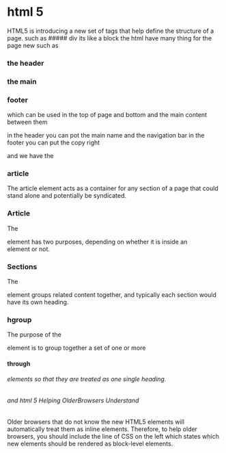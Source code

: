 
# html 5
HTML5 is introducing a new set of
tags  that help define the structure of
a page. 
such as ##### div
its like a block
the html have many thing for the page  new such as
 ### the header 
 ### the main
 ### footer 
which can be used in the top of page and bottom and the main content between them 

in the header you can pot the main name and the navigation bar 
in the footer you can put the copy right 

and we have the
 ### article
The article element acts as a container for any section of a page that could stand alone and potentially be syndicated.

### Article
The <aside> element has two purposes, depending on whether it is inside an <article> element or not.
### Sections
The <section> element groups related content together, and typically each section would have its own heading.
### hgroup
The purpose of the <hgroup> element is to group together a set of one or more <h1> through <h6> elements so that they are
treated as one single heading.


###### and html 5 Helping OlderBrowsers Understand
Older browsers that do not know the new HTML5 elements
will automatically treat them as inline elements. Therefore, to help older browsers, you should
include the line of CSS on the left which states which new elements should be rendered as block-level elements.
